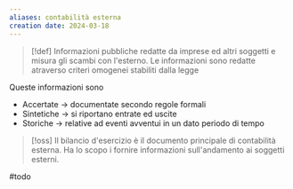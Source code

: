 ```yaml
---
aliases: contabilità esterna
creation date: 2024-03-18
---
```


>[!def]
>Informazioni pubbliche redatte da imprese ed altri soggetti e misura gli scambi con l'esterno. Le informazioni sono redatte atraverso criteri omogenei stabiliti dalla legge

Queste informazioni sono
- Accertate -> documentate secondo regole formali
- Sintetiche -> si riportano entrate ed uscite
- Storiche -> relative ad eventi avventui in un dato periodo di tempo


>[!oss]
>Il bilancio d'esercizio è il documento principale di contabilità esterna. Ha lo scopo i fornire informazioni sull'andamento ai soggetti esterni.


#todo 

